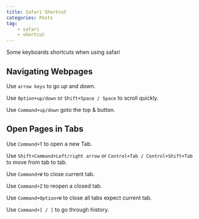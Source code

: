 ```yaml
---
title: Safari Shortcut
categories: Posts
tag:
    - safari
    - shortcut
---
```


Some keyboards shortcuts when using safari

## Navigating Webpages

Use `arrow keys` to go _up_ and _down_.

Use `Option+up/down` or `Shift+Space / Space` to scroll quickly.

Use `Command+up/down` goto the top & button.

## Open Pages in Tabs

Use `Command+T` to open a new Tab.

Use `Shift+Command+Left/right arrow` or `Control+Tab / Control+Shift+Tab` to move from tab to tab.

Use `Command+W` to close current tab.

Use `Command+Z` to reopen a closed tab.

Use `Command+Option+W` to close all tabs expect current tab.

Use `Command+[ / ]` to go through history.
